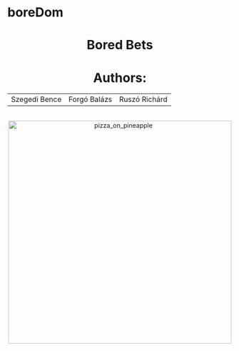 # boreDom

<div align="center">
<h1>Bored Bets</h1>
<tr/>
<h1>Authors:</h1>
<table>
  <tr>
    <td>Szegedi Bence</td>
    <td>Forgó Balázs</td>
    <td>Ruszó Richárd</td>
  </tr>
</table>
<br>
<img src="https://i.imgur.com/xh8SjZj.jpeg" alt="pizza_on_pineapple" width="500px">
</div>
